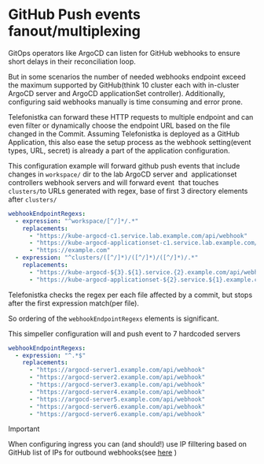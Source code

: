 # GitHub Push events fanout/multiplexing

GitOps operators like ArgoCD can listen for GitHub webhooks to ensure short delays in their reconciliation loop.

But in some scenarios the number of needed webhooks endpoint exceed the maximum supported by GitHub(think 10 cluster each with in-cluster ArgoCD server and ArgoCD applicationSet controller).
Additionally, configuring said webhooks manually is time consuming and error prone.

Telefonistka can forward these HTTP requests to multiple endpoint and can even filter or dynamically choose the endpoint URL based on the file changed in the Commit.
Assuming Telefonistka is deployed as a GitHub Application, this also ease the setup process as the webhook setting(event types, URL, secret) is already a part of the application configuration.

This configuration example will forward github push events that include changes in `workspace/` dir to the lab ArgoCD server and  applicationset controllers webhook servers and will forward event  that touches `clusters/`to URLs generated with regex, base of first 3 directory elements after `clusters/`

```yaml
webhookEndpointRegexs:
  - expression: "^workspace/[^/]*/.*"
    replacements:
      - "https://kube-argocd-c1.service.lab.example.com/api/webhook"
      - "https://kube-argocd-applicationset-c1.service.lab.example.com/api/webhook"
      - "https://example.com"
  - expression: "^clusters/([^/]*)/([^/]*)/([^/]*)/.*"
    replacements:
      - "https://kube-argocd-${3}.${1}.service.{2}.example.com/api/webhook"
      - "https://kube-argocd-applicationset-${2}.service.${1}.example.com/api/webhook"

```

Telefonistka checks the regex per each file affected by a commit, but stops after the first expression match(per file).

So ordering of the `webhookEndpointRegexs` elements is significant.

This simpeller configuration will and push event to 7 hardcoded servers

```yaml
webhookEndpointRegexs:
  - expression: "^.*$"
    replacements:
      - "https://argocd-server1.example.com/api/webhook"
      - "https://argocd-server2.example.com/api/webhook"
      - "https://argocd-server3.example.com/api/webhook"
      - "https://argocd-server4.example.com/api/webhook"
      - "https://argocd-server5.example.com/api/webhook"
      - "https://argocd-server6.example.com/api/webhook"
      - "https://argocd-server6.example.com/api/webhook"
```

> [!IMPORTANT]  
> When configuring ingress you can (and should!) use IP filltering based on GitHub list of IPs for outbound webhooks(see [here](https://api.github.com/meta) )
